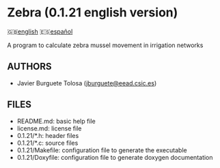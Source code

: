 Zebra (0.1.21 english version)
=============================

:uk:[english](README.md) :es:[español](README.es.md)

A program to calculate zebra mussel movement in irrigation networks

AUTHORS
-------

* Javier Burguete Tolosa (jburguete@eead.csic.es)

FILES
-----

* README.md: basic help file
* license.md: license file
* 0.1.21/\*.h: header files
* 0.1.21/\*.c: source files
* 0.1.21/Makefile: configuration file to generate the executable
* 0.1.21/Doxyfile: configuration file to generate doxygen documentation
